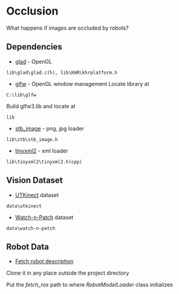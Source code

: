 # Occlusion
What happens if images are occluded by robots?

## Dependencies

* [glad](https://glad.dav1d.de/) - OpenGL
```
lib\glad\glad.c(h), lib\KHR\khrplatform.h
```

* [glfw](https://www.glfw.org/) - OpenGL window management
Locate library at
```
C:\lib\glfw
```
Build glfw3.lib and locate at
```
lib
```

* [stb_image](https://github.com/nothings/stb/blob/master/stb_image.h) - png, jpg loader
```
lib\stb\stb_image.h
```

* [tinyxml2](http://www.grinninglizard.com/tinyxml2/index.html) - xml loader
```
lib\tinyxml2\tinyxml2.h(cpp)
```

## Vision Dataset

* [UTKinect](http://cvrc.ece.utexas.edu/KinectDatasets/HOJ3D.html) dataset
```
data\utkinect
```

* [Watch-n-Patch](http://watchnpatch.cs.cornell.edu/) dataset
```
data\watch-n-patch
```

## Robot Data

* [Fetch robot description](https://github.com/fetchrobotics/fetch_ros/tree/indigo-devel)

Clone it in any place outside the project directory

Put the *fetch_ros* path to where *RobotModelLoader* class initializes
